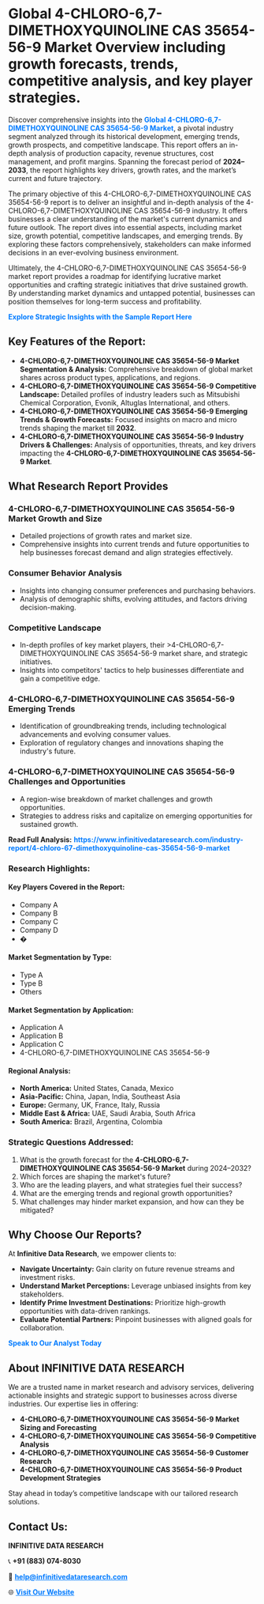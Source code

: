 <h1>Global 4-CHLORO-6,7-DIMETHOXYQUINOLINE CAS 35654-56-9 Market Overview including growth forecasts, trends, competitive analysis, and key player strategies.</h1>
<p>
Discover comprehensive insights into the 
<a href="https://www.infinitivedataresearch.com/industry-report/4-chloro-67-dimethoxyquinoline-cas-35654-56-9-market" rel="dofollow" style="color: #007BFF; text-decoration: none;"><strong>Global 4-CHLORO-6,7-DIMETHOXYQUINOLINE CAS 35654-56-9 Market</strong></a>, a pivotal industry segment analyzed through its historical development, emerging trends, growth prospects, and competitive landscape. This report offers an in-depth analysis of production capacity, revenue structures, cost management, and profit margins. Spanning the forecast period of <strong>2024–2033</strong>, the report highlights key drivers, growth rates, and the market’s current and future trajectory.
</p>
<p>
The primary objective of this 4-CHLORO-6,7-DIMETHOXYQUINOLINE CAS 35654-56-9 report is to deliver an insightful and in-depth analysis of the 4-CHLORO-6,7-DIMETHOXYQUINOLINE CAS 35654-56-9 industry. It offers businesses a clear understanding of the market's current dynamics and future outlook. The report dives into essential aspects, including market size, growth potential, competitive landscapes, and emerging trends. By exploring these factors comprehensively, stakeholders can make informed decisions in an ever-evolving business environment.
</p>
<p>
Ultimately, the 4-CHLORO-6,7-DIMETHOXYQUINOLINE CAS 35654-56-9 market report provides a roadmap for identifying lucrative market opportunities and crafting strategic initiatives that drive sustained growth. By understanding market dynamics and untapped potential, businesses can position themselves for long-term success and profitability.
</p>
<p>
<a href="https://www.infinitivedataresearch.com/request-sample/reportId=102700" style="color: #007BFF; text-decoration: none;"><strong>Explore Strategic Insights with the Sample Report Here</strong></a>
</p>

<h2>Key Features of the Report:</h2>
<ul>
<li><strong>4-CHLORO-6,7-DIMETHOXYQUINOLINE CAS 35654-56-9 Market Segmentation & Analysis:</strong> Comprehensive breakdown of global market shares across product types, applications, and regions.</li>
<li><strong>4-CHLORO-6,7-DIMETHOXYQUINOLINE CAS 35654-56-9 Competitive Landscape:</strong> Detailed profiles of industry leaders such as Mitsubishi Chemical Corporation, Evonik, Altuglas International, and others.</li>
<li><strong>4-CHLORO-6,7-DIMETHOXYQUINOLINE CAS 35654-56-9 Emerging Trends & Growth Forecasts:</strong> Focused insights on macro and micro trends shaping the market till <strong>2032</strong>.</li>
<li><strong>4-CHLORO-6,7-DIMETHOXYQUINOLINE CAS 35654-56-9 Industry Drivers & Challenges:</strong> Analysis of opportunities, threats, and key drivers impacting the <strong>4-CHLORO-6,7-DIMETHOXYQUINOLINE CAS 35654-56-9 Market</strong>.</li>
</ul>

<h2>What Research Report Provides</h2>
<h3>4-CHLORO-6,7-DIMETHOXYQUINOLINE CAS 35654-56-9 Market Growth and Size</h3>
<ul>
<li>Detailed projections of growth rates and market size.</li>
<li>Comprehensive insights into current trends and future opportunities to help businesses forecast demand and align strategies effectively.</li>
</ul>

<h3>Consumer Behavior Analysis</h3>
<ul>
<li>Insights into changing consumer preferences and purchasing behaviors.</li>
<li>Analysis of demographic shifts, evolving attitudes, and factors driving decision-making.</li>
</ul>

<h3>Competitive Landscape</h3>
<ul>
<li>In-depth profiles of key market players, their >4-CHLORO-6,7-DIMETHOXYQUINOLINE CAS 35654-56-9 market share, and strategic initiatives.</li>
<li>Insights into competitors' tactics to help businesses differentiate and gain a competitive edge.</li>
</ul>

<h3>4-CHLORO-6,7-DIMETHOXYQUINOLINE CAS 35654-56-9 Emerging Trends</h3>
<ul>
<li>Identification of groundbreaking trends, including technological advancements and evolving consumer values.</li>
<li>Exploration of regulatory changes and innovations shaping the industry's future.</li>
</ul>

<h3>4-CHLORO-6,7-DIMETHOXYQUINOLINE CAS 35654-56-9 Challenges and Opportunities</h3>
<ul>
<li>A region-wise breakdown of market challenges and growth opportunities.</li>
<li>Strategies to address risks and capitalize on emerging opportunities for sustained growth.</li>
</ul>
<p><strong>Read Full Analysis:</strong> <a href="https://www.infinitivedataresearch.com/industry-report/4-chloro-67-dimethoxyquinoline-cas-35654-56-9-market" rel="dofollow" style="color: #007BFF; text-decoration: none;"><strong>https://www.infinitivedataresearch.com/industry-report/4-chloro-67-dimethoxyquinoline-cas-35654-56-9-market</strong></a></p>
<h3>Research Highlights:</h3>
<h4>Key Players Covered in the Report:</h4>
<ul><li>Company A</li><li>Company B</li><li>Company C</li><li>Company D</li><li>�</li></ul>
<h4>Market Segmentation by Type:</h4>
<ul><li>Type A</li><li>Type B</li><li>Others</li></ul>
<h4>Market Segmentation by Application:</h4>
<ul><li>Application A</li><li>Application B</li><li>Application C</li><li>4-CHLORO-6,7-DIMETHOXYQUINOLINE CAS 35654-56-9</li></ul>

<h4>Regional Analysis:</h4>
<ul>
<li><strong>North America:</strong> United States, Canada, Mexico</li>
<li><strong>Asia-Pacific:</strong> China, Japan, India, Southeast Asia</li>
<li><strong>Europe:</strong> Germany, UK, France, Italy, Russia</li>
<li><strong>Middle East & Africa:</strong> UAE, Saudi Arabia, South Africa</li>
<li><strong>South America:</strong> Brazil, Argentina, Colombia</li>
</ul>

<h3>Strategic Questions Addressed:</h3>
<ol>
<li>What is the growth forecast for the <strong>4-CHLORO-6,7-DIMETHOXYQUINOLINE CAS 35654-56-9 Market</strong> during 2024–2032?</li>
<li>Which forces are shaping the market's future?</li>
<li>Who are the leading players, and what strategies fuel their success?</li>
<li>What are the emerging trends and regional growth opportunities?</li>
<li>What challenges may hinder market expansion, and how can they be mitigated?</li>
</ol>

<h2>Why Choose Our Reports?</h2>
<p>At <strong>Infinitive Data Research</strong>, we empower clients to:</p>
<ul>
<li><strong>Navigate Uncertainty:</strong> Gain clarity on future revenue streams and investment risks.</li>
<li><strong>Understand Market Perceptions:</strong> Leverage unbiased insights from key stakeholders.</li>
<li><strong>Identify Prime Investment Destinations:</strong> Prioritize high-growth opportunities with data-driven rankings.</li>
<li><strong>Evaluate Potential Partners:</strong> Pinpoint businesses with aligned goals for collaboration.</li>
</ul>
<p><a href="https://www.infinitivedataresearch.com/industry-report/4-chloro-67-dimethoxyquinoline-cas-35654-56-9-market" rel="dofollow" style="color: #007BFF; text-decoration: none;"><strong>Speak to Our Analyst Today</strong></a></p>

<h2>About INFINITIVE DATA RESEARCH</h2>
<p>We are a trusted name in market research and advisory services, delivering actionable insights and strategic support to businesses across diverse industries. Our expertise lies in offering:</p>
<ul>
<li><strong>4-CHLORO-6,7-DIMETHOXYQUINOLINE CAS 35654-56-9 Market Sizing and Forecasting</strong></li>
<li><strong>4-CHLORO-6,7-DIMETHOXYQUINOLINE CAS 35654-56-9 Competitive Analysis</strong></li>
<li><strong>4-CHLORO-6,7-DIMETHOXYQUINOLINE CAS 35654-56-9 Customer Research</strong></li>
<li><strong>4-CHLORO-6,7-DIMETHOXYQUINOLINE CAS 35654-56-9 Product Development Strategies</strong></li>
</ul>
<p>Stay ahead in today’s competitive landscape with our tailored research solutions.</p>

<h2>Contact Us:</h2>
<p><strong>INFINITIVE DATA RESEARCH</strong></p>
<p>📞 <strong>+91 (883) 074-8030</strong></p>
<p>📧 <strong><a href="mailto:help@infinitivedataresearch.com" style="color: #007BFF;">help@infinitivedataresearch.com</a></strong></p>
<p>🌐 <strong><a href="https://www.infinitivedataresearch.com" rel="dofollow" style="color: #007BFF;">Visit Our Website</a></strong></p>